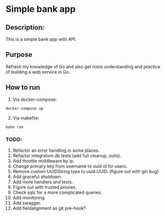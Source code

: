 # Simple bank app

## Description:
This is a simple bank app with API.

## Purpose
Refresh my knowledge of Go and also get more understanding and practice of building a web service in Go.

## How to run
1. Via docker-compose:
```bash
docker-compose up
```
2. Via makefile:
```bash
make run
```

### TODO:
1. Refactor an error handling in some places.
2. Refactor integration db tests (add full cleanup, suits).
3. Add throttle middleware by ip.
4. Change primary key from username to uuid id for users.
5. Remove custom UUIDString type to uuid.UUID. (figure out with gin bug)
6. Add graceful shutdown.
7. Add more handlers and tests.
8. Figure out with trusted proxies.
9. Check sqlc for a more complicated queries.
10. Add monitoring.
11. Add swagger.
12. Add fieldalignment as git pre-hook?
